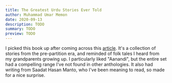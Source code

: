 ```yaml
---
title: The Greatest Urdu Stories Ever Told 
author: Muhammad Umar Memon 
date: 2020-09-13
description: TODO
summary: TODO
preview: TODO
---
```


I picked this book up after coming across this [article](https://www.newyorker.com/recommends/read/the-greatest-urdu-stories-ever-told-is-a-belated-introduction-to-a-thrilling-canon).
It's a collection of stories from the pre-partition era, and reminded of folk
tales I heard from my grandparents growing up. I particularly liked "Aanandi",
but the entire set had a compelling range I've not found in other anthologies.
It also had writing from Saadat Hasan Manto, who I've been meaning to read, so
made for a nice surprise.
